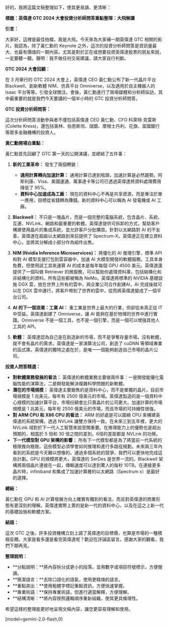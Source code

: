 好的，我將這篇文稿整理如下，使其更易讀、更清晰：

**標題：英偉達 GTC 2024 大會投資分析師問答重點整理：大飛解讀**

**引言：**

大家好，這裡是最佳拍檔，我是大飛。今天來為大家補一期英偉達 GTC 相關的影片。我認為，除了黃仁勳的 Keynote 之外，這次的投資分析師問答是資訊量最大、也最有價值的一期內容。尤其是對於正在或想要投資英偉達股票的朋友來說，一定要聽一聽。聲明：我不做任何交易建議，請大家自行判斷。

**GTC 2024 大會回顧：**

在 3 月舉行的 GTC 2024 大會上，英偉達 CEO 黃仁勳公布了新一代晶片平台 Blackwell、創新軟體 NIM、仿真平台 Omniverse，以及適用於自主機器人的 Isaac 平台等等，引發全球關注。會後，黃仁勳進行了兩場媒體和分析師採訪，其中最重要的就是我們今天要講的一個半小時的 GTC 投資分析師問答。

**GTC 投資分析師問答：**

這次分析師問答活動參與者不僅包括英偉達 CEO 黃仁勳、CFO 科萊特·克雷斯 (Colette Kress)，還包括美林、伯恩斯坦、瑞銀、摩根士丹利、花旗、富國銀行等眾多金融機構的投資人。

**黃仁勳開場白重點：**

黃仁勳首先回顧了 GTC 第一天的公開演講，並總結了五件事：

1.  **新的工業革命：** 發生了兩個轉變：
    *   **通用計算轉向加速計算：** 通用計算已達到瓶頸，加速計算是必然趨勢。阿斯利康、Visa、美國運通、萬事達卡等公司已透過英偉達將資料處理費用降低了 95%。
    *   **資料中心加速成為工廠：** 現在的資料中心不再是共享資源，而是專注於單一應用，目標從省錢轉為賺錢。新的資料中心可以稱為 AI 發電機或 AI 工廠。

2.  **Blackwell：** 不只是一塊晶片，而是一個完整的電腦系統，包含晶片、系統、互連、NVLink、網路和最重要的軟體。英偉達提供可拆卸的方式，幫助客戶構建使用晶片的集成系統，並允許客戶分批購買。針對以太網路對 AI 的不友善，英偉達在超級以太網路到來前提供了 Spectrum-X。英偉達正在建立資料中心，並將其分解成小部分作為組件出售。

3.  **NIM (Nvidia Inference Microservices)：** 將優化的 AI 推理引擎、標準 API 和對 AI 模型支援打包到雲容器中，加速 AI 大模型開發的軟體服務。工具本身免費，但使用該工具來運算 AI 的成本是每年每個 GPU 4500 美元。英偉達還提供了一個叫做 Retriever 的微服務，可以幫助你處理資料庫，包括結構化和非結構化的資料。所有這些都被稱為 NeMo。英偉達將標準的 NVIDIA 基礎設施 DGX 雲，放在世界上所有的雲中，與企業公司合作創建AI，AI 完成後就可以在 DGX 雲中運行，將客戶帶到了世界的雲中，從而將英偉達變成了一個平台公司。

4.  **AI 的下一個浪潮：工業 AI：** 重工業是世界上最大的行業，但卻從未真正從 IT 中受益。英偉達創建了 Omniverse，讓 AI 能夠在基於物理的世界中進行實踐。Omniverse 不是一個工具，也不是一個引擎，而是一個可以增強其他人工具的 API。

5.  **軟體：** 英偉達認為自己是在創造新的市場，而不是爭奪存量市場。沒有軟體，就不會有晶片的需求。英偉達是一家演算法公司，創造了 cuDNN 等領域專業的函式庫。英偉達的獨特之處在於，是唯一一個能夠創造自己市場的晶片公司。

**投資人問答精選：**

*   **對軟體業務發展的看法：** 英偉達的軟體業務主要做兩件事：一是開發能優化電腦性能的演算法，二是開發能解決複雜科學問題的新軟體。
*   **潛在的市場規模：** 英偉達主要銷售的是資料中心，而不是單獨的晶片。目前市場規模是 1 兆美元，每年有 2500 億美元的市場。英偉達製造的是一個資料中心規模的加速計算平台，市場份額會比只賣晶片的公司更大。加速計算的市場規模是 1 兆美元，每年有 2500 億美元的市場，而且市場的可持續性很強。
*   **對 ARM CPU 和 X86 CPU 的看法：** ARM 的好處是可以圍繞 CPU 來構建英偉達的系統架構，透過 NVLink 讓雙方保持一致。在未來三到五年裡，更大的 NVLink 域對於下一代人工智慧來說至關重要。在推理能力上的優勢也是超出預期的，相當於 5 倍和 30 倍之間的差別，6倍的差距都是 NVLink 的功勞。
*   **下一代模型對 GPU 架構的影響：** 所有下一代模型都是為了將當前一代系統的極限推向極致。這些模型必須學會如何推理和進行多路徑規劃。未來兩三年內看到的系統是今天難以想像的。通過多個系統的競爭，我們可以更快地完成這些計劃。GPU 的規模將更大，英偉達的 SerDes 是世界一流的。Blackwell 架構將兩個晶片連接在一起，傳輸速度可以達到驚人的每秒 10TB。在連接更多晶片時，infiniband 和集成了加速計算層的以太網路（Spectrum x）是最好的選擇。

**總結：**

黃仁勳在 GPU 和 AI 計算發展方向上確實有獨到的看法，而且對英偉達的商業形態有更深刻的理解。英偉達實際上賣的是新一代的資料中心，以及在這之上新一代的基礎設施和軟體方案。

**結語：**

這次 GTC 之後，許多投資機構立刻上調了英偉達的目標價，也算是市場的一種積極反饋。大家是看多還是看空英偉達呢？歡迎在評論區留言。感謝大家的觀看，我們下期再見。

**整理說明：**

*   **分點說明：**將內容拆分成更小的段落，並用數字或項目符號標示，方便閱讀。
*   **簡潔語言：**去除口語化的語氣，使用更精煉的語言。
*   **重點突出：**使用粗體字標記重點資訊，方便快速掌握。
*   **專業術語：**保持專業術語，但進行適當解釋，方便理解。
*   **結構清晰：**將內容按照邏輯順序重新組織，使其更具條理性。

希望這樣的整理能更好地呈現文稿內容，讓您更容易理解和使用。

[model=gemini-2.0-flash,0]
